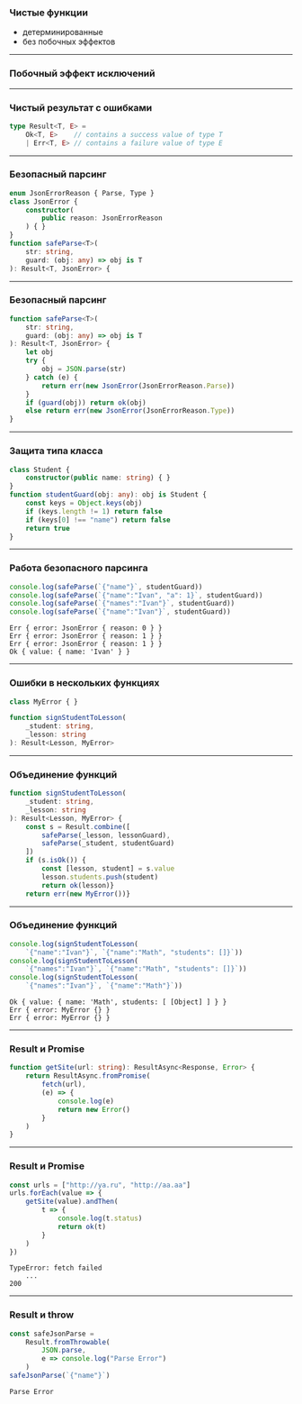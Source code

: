 ### Чистые функции

- детерминированные
- без побочных эффектов

---

### Побочный эффект исключений

---

### Чистый результат с ошибками

```typescript
type Result<T, E> = 
    Ok<T, E>    // contains a success value of type T
    | Err<T, E> // contains a failure value of type E
```

----

### Безопасный парсинг

```typescript
enum JsonErrorReason { Parse, Type }
class JsonError {
    constructor(
        public reason: JsonErrorReason
    ) { }
}
function safeParse<T>(
    str: string,
    guard: (obj: any) => obj is T
): Result<T, JsonError> {
```

---

### Безопасный парсинг

```typescript
function safeParse<T>(
    str: string,
    guard: (obj: any) => obj is T
): Result<T, JsonError> {
    let obj
    try { 
        obj = JSON.parse(str)
    } catch (e) {
        return err(new JsonError(JsonErrorReason.Parse))
    }
    if (guard(obj)) return ok(obj)
    else return err(new JsonError(JsonErrorReason.Type))
}
```

---

### Защита типа класса

```typescript
class Student {
    constructor(public name: string) { }
}
function studentGuard(obj: any): obj is Student {
    const keys = Object.keys(obj)
    if (keys.length != 1) return false
    if (keys[0] !== "name") return false
    return true
}
```

---

### Работа безопасного парсинга

```typescript
console.log(safeParse(`{"name"}`, studentGuard))
console.log(safeParse(`{"name":"Ivan", "a": 1}`, studentGuard))
console.log(safeParse(`{"names":"Ivan"}`, studentGuard))
console.log(safeParse(`{"name":"Ivan"}`, studentGuard))
```
```
Err { error: JsonError { reason: 0 } }
Err { error: JsonError { reason: 1 } }
Err { error: JsonError { reason: 1 } }
Ok { value: { name: 'Ivan' } }
```

----

### Ошибки в нескольких функциях

```typescript
class MyError { }

function signStudentToLesson(
    _student: string,
    _lesson: string
): Result<Lesson, MyError> 
```

---

### Объединение функций

```typescript
function signStudentToLesson(
    _student: string,
    _lesson: string
): Result<Lesson, MyError> {
    const s = Result.combine([
        safeParse(_lesson, lessonGuard),
        safeParse(_student, studentGuard)
    ])
    if (s.isOk()) {
        const [lesson, student] = s.value
        lesson.students.push(student)
        return ok(lesson)}
    return err(new MyError())}
```

---

### Объединение функций

```typescript
console.log(signStudentToLesson(
    `{"name":"Ivan"}`, `{"name":"Math", "students": []}`))
console.log(signStudentToLesson(
    `{"names":"Ivan"}`, `{"name":"Math", "students": []}`))
console.log(signStudentToLesson(
    `{"names":"Ivan"}`, `{"name":"Math"}`))
```
```
Ok { value: { name: 'Math', students: [ [Object] ] } }
Err { error: MyError {} }
Err { error: MyError {} }
```

----

### Result и Promise

```typescript
function getSite(url: string): ResultAsync<Response, Error> {
    return ResultAsync.fromPromise(
        fetch(url),
        (e) => {
            console.log(e)
            return new Error()
        }
    )
}
```

---

### Result и Promise

```typescript
const urls = ["http://ya.ru", "http://aa.aa"]
urls.forEach(value => {
    getSite(value).andThen(
        t => {
            console.log(t.status)
            return ok(t)
        }
    )
})
```
```
TypeError: fetch failed
    ...
200
```

---

### Result и throw

```typescript
const safeJsonParse =
    Result.fromThrowable(
        JSON.parse,
        e => console.log("Parse Error")
    )
safeJsonParse(`{"name"}`)
```
```
Parse Error
```
